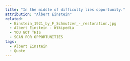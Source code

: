 ```yaml
---
title: "In the middle of difficulty lies opportunity."
attribution: "Albert Einstein"
related:
  - Einstein_1921_by_F_Schmutzer_-_restoration.jpg
  - Albert Einstein - Wikipedia
  - YOU GOT THIS
  - SCAN FOR OPPORTUNITIES
tags:
  - Albert Einstein
  - Quote
---
```

